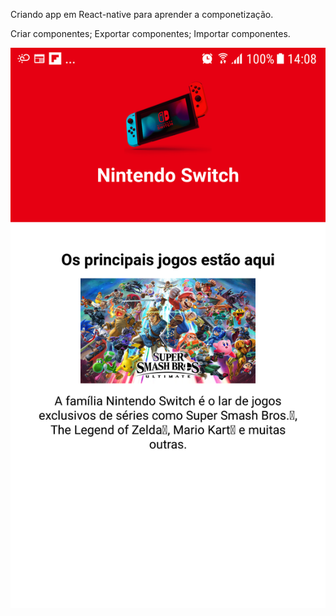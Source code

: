 Criando app em React-native para aprender a componetização.

Criar componentes;
Exportar componentes;
Importar componentes.

![alt text](Screenshot_20240908-140831.png)